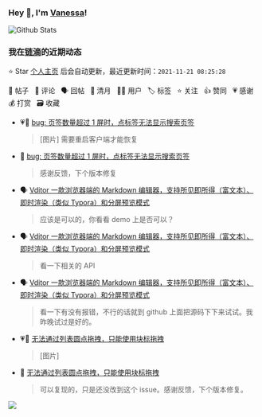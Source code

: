 ### Hey 👋, I'm [Vanessa](http://vanessa.b3log.org/)!

![Github Stats](https://github-readme-stats.vercel.app/api?username=Vanessa219&show_icons=true)

<!--events start -->

### 我在[链滴](https://ld246.com)的近期动态

⭐️ Star [个人主页](https://github.com/Vanessa219/Vanessa219) 后会自动更新，最近更新时间：`2021-11-21 08:25:28`

📝 帖子 &nbsp; 💬 评论 &nbsp; 🗣 回帖 &nbsp; 🌙 清月 &nbsp; 👨‍💻 用户 &nbsp; 🏷️ 标签 &nbsp; ⭐️ 关注 &nbsp; 👍 赞同 &nbsp; 💗 感谢 &nbsp; 💰 打赏 &nbsp; 🗃 收藏

* 💗📝 [bug: 页签数量超过 1 屏时，点标签无法显示搜索页签](https://ld246.com/article/1637309986660)

  > [图片] 需要重启客户端才能恢复
* 💬 [bug: 页签数量超过 1 屏时，点标签无法显示搜索页签](https://ld246.com/article/1637309986660/comment/1637325471284#comments)

  > 感谢反馈，下个版本修复
* 🗣 [Vditor 一款浏览器端的 Markdown 编辑器，支持所见即所得（富文本）、即时渲染（类似 Typora）和分屏预览模式](https://ld246.com/article/1549638745630/comment/1637304288732#comments)

  > 应该是可以的，你看看 demo 上是否可以？
* 🗣 [Vditor 一款浏览器端的 Markdown 编辑器，支持所见即所得（富文本）、即时渲染（类似 Typora）和分屏预览模式](https://ld246.com/article/1549638745630/comment/1637303846703#comments)

  > 看一下相关的 API
* 🗣 [Vditor 一款浏览器端的 Markdown 编辑器，支持所见即所得（富文本）、即时渲染（类似 Typora）和分屏预览模式](https://ld246.com/article/1549638745630/comment/1637303619762#comments)

  > 看一下有没有报错，不行的话就到 github 上面把源码下下来试试。我昨晚试过是好的。
* 💗📝 [无法通过列表圆点拖拽，只能使用块标拖拽](https://ld246.com/article/1637211093906)

  > [图片]
* 💬 [无法通过列表圆点拖拽，只能使用块标拖拽](https://ld246.com/article/1637211093906/comment/1637310921999#comments)

  > 可以复现的，只是还没改到这个 issue。感谢反馈，下个版本修复。


<!--events end -->

<a title="Hits" target="_blank" href="https://github.com/Vanessa219/Vanessa219"><img src="https://hits.b3log.org/Vanessa219/Vanessa219.svg"></a>
